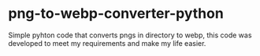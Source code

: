 # png-to-webp-converter-python

Simple pyhton code that converts pngs in directory to webp, this code was developed to meet my requirements and make my life easier.
